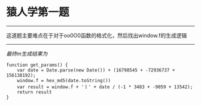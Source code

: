 # 猿人学第一题  
*** 
这道题主要难点在于对于oo0O0函数的格式化，然后找出window.f的生成逻辑
***
*最终m生成结果为*
```
function get_params() {
    var date = Date.parse(new Date()) + (16798545 + -72936737 + 156138192);
    window.f = hex_md5(date.toString())
    var result = window.f + '丨' + date / (-1 * 3483 + -9059 + 13542);
    return result
}
```

